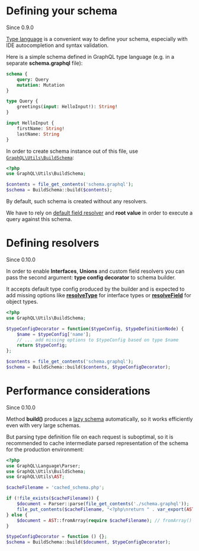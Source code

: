 # Defining your schema
Since 0.9.0

[Type language](http://graphql.org/learn/schema/#type-language) is a convenient way to define your schema,
especially with IDE autocompletion and syntax validation.

Here is a simple schema defined in GraphQL type language (e.g. in a separate **schema.graphql** file):

```graphql
schema {
    query: Query
    mutation: Mutation
}

type Query {
    greetings(input: HelloInput!): String!
}

input HelloInput {
    firstName: String!
    lastName: String
}
```

In order to create schema instance out of this file, use 
[`GraphQL\Utils\BuildSchema`](../reference.md#graphqlutilsbuildschema):

```php
<?php
use GraphQL\Utils\BuildSchema;

$contents = file_get_contents('schema.graphql');
$schema = BuildSchema::build($contents);
```

By default, such schema is created without any resolvers.

We have to rely on [default field resolver](../data-fetching.md#default-field-resolver) and **root value** in 
order to execute a query against this schema.

# Defining resolvers
Since 0.10.0

In order to enable **Interfaces**, **Unions** and custom field resolvers you can pass the second argument:
**type config decorator** to schema builder.

It accepts default type config produced by the builder and is expected to add missing options like
[**resolveType**](interfaces.md#configuration-options) for interface types or
[**resolveField**](object-types.md#configuration-options) for object types.

```php
<?php
use GraphQL\Utils\BuildSchema;

$typeConfigDecorator = function($typeConfig, $typeDefinitionNode) {
    $name = $typeConfig['name'];
    // ... add missing options to $typeConfig based on type $name
    return $typeConfig;
};

$contents = file_get_contents('schema.graphql');
$schema = BuildSchema::build($contents, $typeConfigDecorator);
```

# Performance considerations
Since 0.10.0

Method **build()** produces a [lazy schema](schema.md#lazy-loading-of-types)
automatically, so it works efficiently even with very large schemas.

But parsing type definition file on each request is suboptimal, so it is recommended to cache 
intermediate parsed representation of the schema for the production environment:

```php
<?php
use GraphQL\Language\Parser;
use GraphQL\Utils\BuildSchema;
use GraphQL\Utils\AST;

$cacheFilename = 'cached_schema.php';

if (!file_exists($cacheFilename)) {
    $document = Parser::parse(file_get_contents('./schema.graphql'));
    file_put_contents($cacheFilename, "<?php\nreturn " . var_export(AST::toArray($document), true) . ";\n");
} else {
    $document = AST::fromArray(require $cacheFilename); // fromArray() is a lazy operation as well
}

$typeConfigDecorator = function () {};
$schema = BuildSchema::build($document, $typeConfigDecorator);
```
